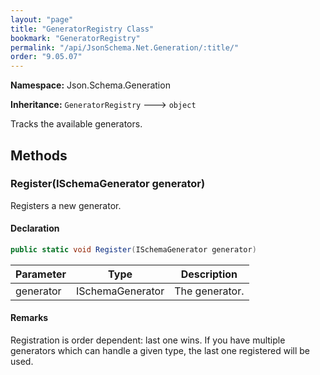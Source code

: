 ```yaml
---
layout: "page"
title: "GeneratorRegistry Class"
bookmark: "GeneratorRegistry"
permalink: "/api/JsonSchema.Net.Generation/:title/"
order: "9.05.07"
---
```

**Namespace:** Json.Schema.Generation

**Inheritance:**
`GeneratorRegistry`
 🡒 
`object`

Tracks the available generators.

## Methods

### Register(ISchemaGenerator generator)

Registers a new generator.

#### Declaration

```c#
public static void Register(ISchemaGenerator generator)
```
| Parameter | Type | Description |
|---|---|---|
| generator | ISchemaGenerator | The generator. |

#### Remarks

Registration is order dependent: last one wins.  If you have multiple generators which
can handle a given type, the last one registered will be used.

